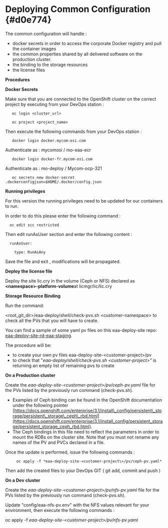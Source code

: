 # Deploying Common Configuration {#d0e774}

The common configuration will handle :

-   docker secrets in order to access the corporate Docker registry and pull the container images
-   the common properties shared by all delivered software on the production cluster.
-   the binding to the storage resources
-   the license files

**Procedures**

**Docker Secrets**

Make sure that you are connected to the OpenShift cluster on the correct project by executing from your DevOps station :

```
   oc login <cluster_url>
```

```
   oc project <project_name>
```

Then execute the following commands from your DevOps station :

```
   docker login docker.mycom-osi.com
```

Authenticate as : mycomosi / mo-eaa-ecr

```
   docker login docker-fr.mycom-osi.com
```

Authenticate as : mo-deploy / Mycom-ocp-321

```
   oc secrets new docker-secret .dockerconfigjson=$HOME/.docker/config.json
```

**Running privileges**

For this version the running privileges need to be updated for our containers to run.

In order to do this please enter the following command :

```
  oc edit scc restricted
```

Then edit runAsUser section and enter the following content :

```
  runAsUser:
```

```
    type: RunAsAny
```

Save the file and exit , modifications will be propagated.

**Deploy the license file**

Deploy the site lic.cry in the volume \(Ceph or NFS\) declared as **<namespace\>-platform-volume**at licmgr/lic/lic.cry

**Storage Resource Binding**

Run the command:

<root\_git\_dir\>/eaa-deploy/shell/check-pvs.sh <customer-namespace\> to check all the PVs that you will have to create.

You can find a sample of some yaml pv files on this eaa-deploy-site repo: [eaa-deploy-site-rd-eaa-staging](https://gitlab.mycom-osi.com/eaa/eaa-deploy-site-rd-staging/tree/master/pv).

The procedure will be:

-   to create your own pv files eaa-deploy-site-<customer-project\>/pv
-   to check that "*eaa-deploy/shell/check-pvs.sh <customer-project\>"* is returning an empty list of remaining pvs to create

**On a Production cluster**

Create the *eaa-deploy-site-<customer-project\>/pv/ceph-pv.yaml* file for the PVs listed by the previously run command \(check-pvs.sh\).

-   Examples of Ceph binding can be found in the OpenShift documentation under the following pointer [https://docs.openshift.com/enterprise/3.1/install\_config/persistent\_storage/persistent\_storage\_ceph\_rbd.html](https://docs.openshift.com/enterprise/3.1/install_config/persistent_storage/persistent_storage_ceph_rbd.html).
-   The Ceph bindings in this file need to reflect the parameters in order to mount the RDBs on the cluster site. Note that you must not rename any names of the PV and PVCs declared in a file.

Once the update is performed, issue the following commands :

```
     oc apply -f *eaa-deploy-site-<customer-project\>/pv/ceph-pv.yaml*
```

Then add the created files to your DevOps GIT \( git add, commit and push \)

**On a Dev cluster**

Create the *eaa-deploy-site-<customer-project\>/pv/nfs-pv.yaml* file for the PVs listed by the previously run command \(check-pvs.sh\).

Update "config/eaa-nfs-pv.env" with the NFS values relevant for your environment, then execute the following commands :

oc apply -f *eaa-deploy-site-<customer-project\>/pv/nfs-pv.yaml*

